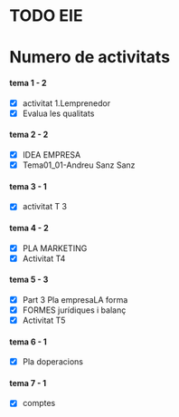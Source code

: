 # TODO EIE 
# Numero de activitats
#### tema 1 - 2
- [x] activitat 1.Lemprenedor
- [x] Evalua les qualitats
#### tema 2 - 2
- [x] IDEA EMPRESA
- [x] Tema01_01-Andreu Sanz Sanz
#### tema 3 - 1
- [x] activitat T 3
#### tema 4 - 2
- [x] PLA MARKETING
- [x] Activitat T4
#### tema 5 - 3
- [x] Part 3 Pla empresaLA forma
- [x] FORMES jurídiques i balanç
- [x] Activitat T5
#### tema 6 - 1
- [x] Pla doperacions
#### tema 7 - 1
- [x] comptes